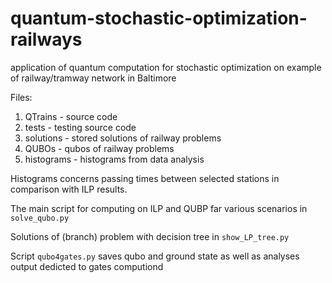 # quantum-stochastic-optimization-railways
application of quantum computation for stochastic optimization on example of railway/tramway network in Baltimore 

Files:

1. QTrains - source code
2. tests - testing source code
3. solutions - stored solutions of railway problems
4. QUBOs - qubos of railway problems
5. histograms - histograms from data analysis

Histograms concerns passing times between selected stations in comparison with ILP results.

The main script for computing on ILP and QUBP far various scenarios in ```solve_qubo.py```

Solutions of (branch) problem with decision tree in ```show_LP_tree.py```

Script ```qubo4gates.py``` saves qubo and ground state as well as analyses output dedicted to gates computiond